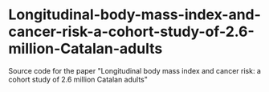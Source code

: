 # Longitudinal-body-mass-index-and-cancer-risk-a-cohort-study-of-2.6-million-Catalan-adults
Source code for the paper "Longitudinal body mass index and cancer risk: a cohort study of 2.6 million Catalan adults"
